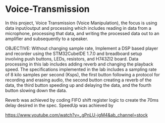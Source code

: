 # Voice-Transmission
In this project, Voice Transmission (Voice Manipulation), the focus is using data input/output and
processing which includes reading in data from a microphone, processing that data, and writing
the processed data out to an amplifier and subsequently to a speaker.

OBJECTIVE: Without changing sample rate, Implement a DSP based player and recorder using the STM32CubeIDE 1.7.0 and
breadboard setup involving push buttons, LEDs, resistors, and H743ZI2 board. Data processing
in this lab includes adding reverb and changing the playback speed.
The specifications implemented in the lab includes a sampling rate of 8 kilo samples per second
(Ksps), the first button following a protocol for recording and erasing audio, the second button
creating a reverb of the data, the third button speeding up and delaying the data, and the fourth
button slowing down the data.

Reverb was achieved by coding FIFO shift register logic to create the 70ms delay desired in the spec.
SpeedUp was achieved by 

https://www.youtube.com/watch?v=_gPnLU-jgM4&ab_channel=stock
